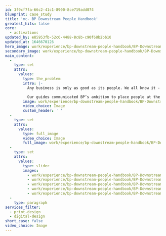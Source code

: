 ```yaml
---
id: 3f9cf7fa-66c2-41c1-8900-8ce719add074
blueprint: case_study
title: 'mc- BP Downstream People Handbook'
greatest_hits: false
core:
  - activations
updated_by: e85953fb-52c6-4488-8c8b-c90f68b2bb10
updated_at: 1646670126
hero_image: work/experience/bp-downstream-people-handbook/BP-Downstream-Handbook-25-Experience-Full-Image-2732x1536.jpg
secondary_image: work/experience/bp-downstream-people-handbook/BP-Downstream-Handbook-25-Experience-Secondary-Image-896x597.jpg
main_content:
  -
    type: set
    attrs:
      values:
        type: the_problem
        intro: |-
          Any business is only as good as its people. We all know it - but not every business says it. Not BP though. They came to us to create a pocket guide and interactive PDF to promote their vision of becoming the industry’s leading Downstream business. As you can imagine, both formats were wildly different and so they needed attacking differently to showcase the brand properly. 

          Our guides communicated BP’s ambition to place people at the heart of its organisation. On top of that, BP asked us to help them produce the z-card in multiple languages. Being an international company, it was important that they were able to engage their employees and be inclusive to a diverse workforce. 
        image: work/experience/bp-downstream-people-handbook/BP-Downstream-Handbook-25-Experience-Large-927x522-2.jpg
        video_choice: Image
        custom_header: ' '
  -
    type: set
    attrs:
      values:
        type: full_image
        video_choice: Image
        full_image: work/experience/bp-downstream-people-handbook/BP-Downstream-Handbook-25-Experience-Full-Image-2732x1536-2.jpg
  -
    type: set
    attrs:
      values:
        type: slider
        images:
          - work/experience/bp-downstream-people-handbook/BP-Downstream-Handbook-25-Experience-Small-740x416.25-1.jpg
          - work/experience/bp-downstream-people-handbook/BP-Downstream-Handbook-25-Experience-Small-740x416.25-2.jpg
          - work/experience/bp-downstream-people-handbook/BP-Downstream-Handbook-25-Experience-Small-740x416.25-3.jpg
          - work/experience/bp-downstream-people-handbook/BP-Downstream-Handbook-25-Experience-Small-740x416.25-4.jpg
          - work/experience/bp-downstream-people-handbook/BP-Downstream-Handbook-25-Experience-Small-740x416.25-5.jpg
  -
    type: paragraph
services_filter:
  - print-design
  - digital-design
short_case: false
video_choice: Image
---
```

